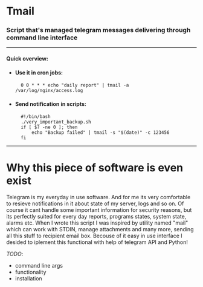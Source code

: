 Tmail
======
### Script that's managed telegram messages delivering through command line interface
---------------------------

#### Quick overview:

- #### Use it in cron jobs:
		0 0 * * * echo "daily report" | tmail -a /var/log/nginx/access.log
- #### Send notification in scripts:
		#!/bin/bash
		./very_important_backup.sh
		if [ $? -ne 0 ]; then
			echo "Backup failed" | tmail -s "$(date)" -c 123456
		fi

------------------
Why this piece of software is even exist
===============
Telegram is my everyday in use software. And for me its very comfortable to resieve notifications in it about state of my server, logs and so on. Of course it cant handle some important information for security reasons, but its perfectly suited for every day reports, programs states, system state, alarms etc.
When I wrote this script I was inspired by utility named "mail" which can work with STDIN, manage attachments and many more, sending all this stuff to recipient email box. Becouse of it easy in use interface I desided to iplement this functional with help of telegram API and Python!

*TODO*:
- command line args
- functionality
- installation

